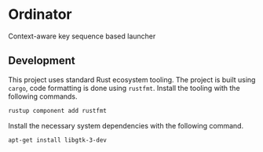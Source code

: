 # Ordinator

Context-aware key sequence based launcher

## Development

This project uses standard Rust ecosystem tooling. The project is built using `cargo`,
code formatting is done using `rustfmt`. Install the tooling with the following commands.

```bash
rustup component add rustfmt
```

Install the necessary system dependencies with the following command.

```bash
apt-get install libgtk-3-dev
```

